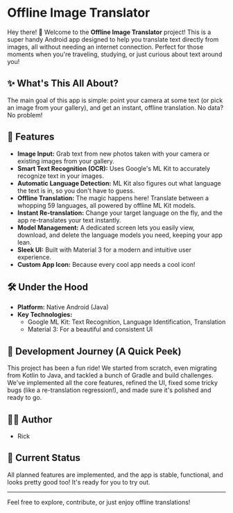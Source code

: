# Offline Image Translator

Hey there! 👋 Welcome to the **Offline Image Translator** project! This is a super handy Android app designed to help you translate text directly from images, all without needing an internet connection. Perfect for those moments when you're traveling, studying, or just curious about text around you!

## ✨ What's This All About?

The main goal of this app is simple: point your camera at some text (or pick an image from your gallery), and get an instant, offline translation. No data? No problem!

## 🚀 Features

*   **Image Input:** Grab text from new photos taken with your camera or existing images from your gallery.
*   **Smart Text Recognition (OCR):** Uses Google's ML Kit to accurately recognize text in your images.
*   **Automatic Language Detection:** ML Kit also figures out what language the text is in, so you don't have to guess.
*   **Offline Translation:** The magic happens here! Translate between a whopping 59 languages, all powered by offline ML Kit models.
*   **Instant Re-translation:** Change your target language on the fly, and the app re-translates your text instantly.
*   **Model Management:** A dedicated screen lets you easily view, download, and delete the language models you need, keeping your app lean.
*   **Sleek UI:** Built with Material 3 for a modern and intuitive user experience.
*   **Custom App Icon:** Because every cool app needs a cool icon!

## 🛠️ Under the Hood

*   **Platform:** Native Android (Java)
*   **Key Technologies:**
    *   Google ML Kit: Text Recognition, Language Identification, Translation
    *   Material 3: For a beautiful and consistent UI

## 🚧 Development Journey (A Quick Peek)

This project has been a fun ride! We started from scratch, even migrating from Kotlin to Java, and tackled a bunch of Gradle and build challenges. We've implemented all the core features, refined the UI, fixed some tricky bugs (like a re-translation regression!), and made sure it's polished and ready to go.

## 👨‍💻 Author

*   Rick

## 🌟 Current Status

All planned features are implemented, and the app is stable, functional, and looks pretty good too! It's ready for you to try out.

---

Feel free to explore, contribute, or just enjoy offline translations!
